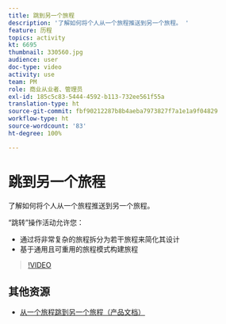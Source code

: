 ```yaml
---
title: 跳到另一个旅程
description: '了解如何将个人从一个旅程推送到另一个旅程。 '
feature: 历程
topics: activity
kt: 6695
thumbnail: 330560.jpg
audience: user
doc-type: video
activity: use
team: PM
role: 商业从业者、管理员
exl-id: 185c5c83-5444-4592-b113-732ee561f55a
translation-type: ht
source-git-commit: fbf90212287b8b4aeba7973827f7a1e1a9f04829
workflow-type: ht
source-wordcount: '83'
ht-degree: 100%

---
```


# 跳到另一个旅程

了解如何将个人从一个旅程推送到另一个旅程。

“跳转”操作活动允许您：

* 通过将非常复杂的旅程拆分为若干旅程来简化其设计
* 基于通用且可重用的旅程模式构建旅程

>[!VIDEO](https://video.tv.adobe.com/v/330560?quality=12)

## 其他资源

* [从一个旅程跳到另一个旅程（产品文档）](https://experienceleague.adobe.com/docs/journeys/using/building-journeys/about-journey-building/action-activities/jump.html?lang=zh-Hans#building-journeys)
